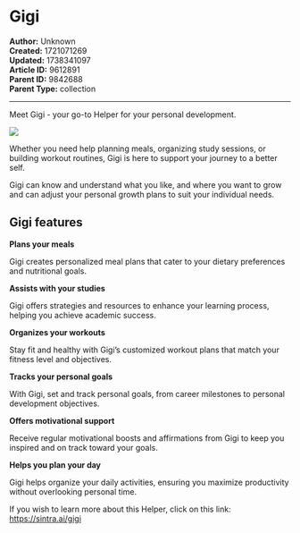 # Gigi

**Author:** Unknown  
**Created:** 1721071269  
**Updated:** 1738341097  
**Article ID:** 9612891  
**Parent ID:** 9842688  
**Parent Type:** collection  

---

Meet Gigi - your go-to Helper for your personal development. 

![](https://downloads.intercomcdn.com/i/o/1114404077/a67e9aba3c4c14b6bbbea682/image.png?expires=1754573400&signature=a284d396608c7e4d4acbec31fcc0b5b6deebb039204a1c649c9e69460a1d6d2c&req=dSEmEs1%2BmYFYXvMW1HO4zeNxHcKv2GbcVtQ537Y%2BsgMYIvgtdk1zjw13i99r%0A56tT%0A)

Whether you need help planning meals, organizing study sessions, or building workout routines, Gigi is here to support your journey to a better self. 

Gigi can know and understand what you like, and where you want to grow and can adjust your personal growth plans to suit your individual needs.

## **Gigi features**

**Plans your meals**

Gigi creates personalized meal plans that cater to your dietary preferences and nutritional goals.

**Assists with your studies**

Gigi offers strategies and resources to enhance your learning process, helping you achieve academic success.

**Organizes your workouts**

Stay fit and healthy with Gigi’s customized workout plans that match your fitness level and objectives.

**Tracks your personal goals**

With Gigi, set and track personal goals, from career milestones to personal development objectives.

**Offers motivational support**

Receive regular motivational boosts and affirmations from Gigi to keep you inspired and on track toward your goals.

**Helps you plan your day**

Gigi helps organize your daily activities, ensuring you maximize productivity without overlooking personal time.

If you wish to learn more about this Helper, click on this link: <https://sintra.ai/gigi>
